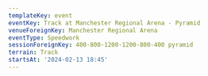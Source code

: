 ```yaml
---
templateKey: event
eventKey: Track at Manchester Regional Arena - Pyramid
venueForeignKey: Manchester Regional Arena
eventType: Speedwork
sessionForeignKey: 400-800-1200-1200-800-400 pyramid
terrain: Track
startsAt: '2024-02-13 18:45'
---
```

